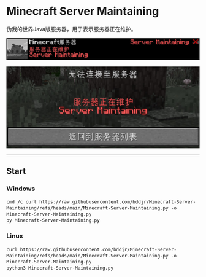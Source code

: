 # Minecraft Server Maintaining

伪我的世界Java版服务器，用于表示服务器正在维护。

![](description.jpg)

![](connection-error.jpg)

---

## Start

### Windows

```
cmd /c curl https://raw.githubusercontent.com/bddjr/Minecraft-Server-Maintaining/refs/heads/main/Minecraft-Server-Maintaining.py -o Minecraft-Server-Maintaining.py
py Minecraft-Server-Maintaining.py
```

### Linux

```
curl https://raw.githubusercontent.com/bddjr/Minecraft-Server-Maintaining/refs/heads/main/Minecraft-Server-Maintaining.py -o Minecraft-Server-Maintaining.py
python3 Minecraft-Server-Maintaining.py
```
